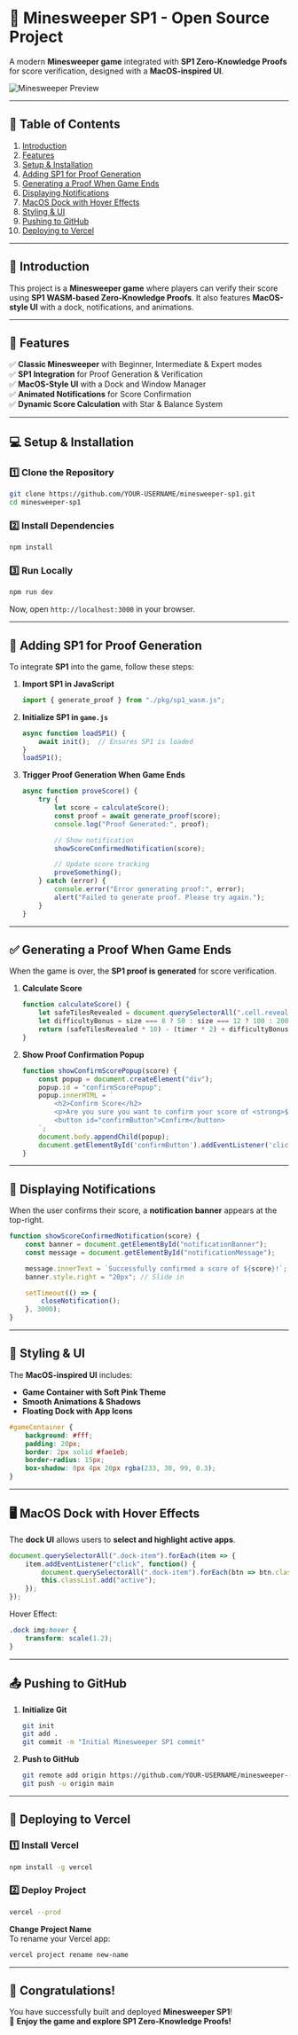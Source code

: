 # **🚀 Minesweeper SP1 - Open Source Project**  

A modern **Minesweeper game** integrated with **SP1 Zero-Knowledge Proofs** for score verification, designed with a **MacOS-inspired UI**.  

![Minesweeper Preview](https://github.com/user-attachments/assets/66dbc602-43b0-4f01-bea6-23f227c267f3)  

---

## **📜 Table of Contents**
1. [Introduction](#-introduction)
2. [Features](#-features)
3. [Setup & Installation](#-setup--installation)
4. [Adding SP1 for Proof Generation](#-adding-sp1-for-proof-generation)
5. [Generating a Proof When Game Ends](#-generating-a-proof-when-game-ends)
6. [Displaying Notifications](#-displaying-notifications)
7. [MacOS Dock with Hover Effects](#-macos-dock-with-hover-effects)
8. [Styling & UI](#-styling--ui)
9. [Pushing to GitHub](#-pushing-to-github)
10. [Deploying to Vercel](#-deploying-to-vercel)

---

## **📌 Introduction**  
This project is a **Minesweeper game** where players can verify their score using **SP1 WASM-based Zero-Knowledge Proofs**. It also features **MacOS-style UI** with a dock, notifications, and animations.

---

## **🚀 Features**
✅ **Classic Minesweeper** with Beginner, Intermediate & Expert modes  
✅ **SP1 Integration** for Proof Generation & Verification  
✅ **MacOS-Style UI** with a Dock and Window Manager  
✅ **Animated Notifications** for Score Confirmation  
✅ **Dynamic Score Calculation** with Star & Balance System  

---

## **💻 Setup & Installation**
### **1️⃣ Clone the Repository**
```sh
git clone https://github.com/YOUR-USERNAME/minesweeper-sp1.git
cd minesweeper-sp1
```

### **2️⃣ Install Dependencies**
```sh
npm install
```

### **3️⃣ Run Locally**
```sh
npm run dev
```
Now, open `http://localhost:3000` in your browser.

---

## **🔗 Adding SP1 for Proof Generation**
To integrate **SP1** into the game, follow these steps:

1. **Import SP1 in JavaScript**
   ```js
   import { generate_proof } from "./pkg/sp1_wasm.js";
   ```

2. **Initialize SP1 in `game.js`**
   ```js
   async function loadSP1() {
       await init();  // Ensures SP1 is loaded
   }
   loadSP1();
   ```

3. **Trigger Proof Generation When Game Ends**
   ```js
   async function proveScore() {
       try {
           let score = calculateScore();
           const proof = await generate_proof(score);
           console.log("Proof Generated:", proof);

           // Show notification
           showScoreConfirmedNotification(score);

           // Update score tracking
           proveSomething();
       } catch (error) {
           console.error("Error generating proof:", error);
           alert("Failed to generate proof. Please try again.");
       }
   }
   ```

---

## **✅ Generating a Proof When Game Ends**
When the game is over, the **SP1 proof is generated** for score verification.

1. **Calculate Score**
   ```js
   function calculateScore() {
       let safeTilesRevealed = document.querySelectorAll(".cell.revealed").length;
       let difficultyBonus = size === 8 ? 50 : size === 12 ? 100 : 200;
       return (safeTilesRevealed * 10) - (timer * 2) + difficultyBonus;
   }
   ```

2. **Show Proof Confirmation Popup**
   ```js
   function showConfirmScorePopup(score) {
       const popup = document.createElement("div");
       popup.id = "confirmScorePopup";
       popup.innerHTML = `
           <h2>Confirm Score</h2>
           <p>Are you sure you want to confirm your score of <strong>${score}</strong>?</p>
           <button id="confirmButton">Confirm</button>
       `;
       document.body.appendChild(popup);
       document.getElementById('confirmButton').addEventListener('click', () => proveScore());
   }
   ```

---

## **🔔 Displaying Notifications**
When the user confirms their score, a **notification banner** appears at the top-right.

```js
function showScoreConfirmedNotification(score) {
    const banner = document.getElementById("notificationBanner");
    const message = document.getElementById("notificationMessage");

    message.innerText = `Successfully confirmed a score of ${score}!`;
    banner.style.right = "20px"; // Slide in

    setTimeout(() => {
        closeNotification();
    }, 3000);
}
```

---

## **🎨 Styling & UI**
The **MacOS-inspired UI** includes:
- **Game Container with Soft Pink Theme**
- **Smooth Animations & Shadows**
- **Floating Dock with App Icons**

```css
#gameContainer {
    background: #fff;
    padding: 20px;
    border: 2px solid #fae1eb;
    border-radius: 15px;
    box-shadow: 0px 4px 20px rgba(233, 30, 99, 0.3);
}
```

---

## **🖥️ MacOS Dock with Hover Effects**
The **dock UI** allows users to **select and highlight active apps**.

```js
document.querySelectorAll(".dock-item").forEach(item => {
    item.addEventListener("click", function() {
        document.querySelectorAll(".dock-item").forEach(btn => btn.classList.remove("active"));
        this.classList.add("active");
    });
});
```

Hover Effect:
```css
.dock img:hover {
    transform: scale(1.2);
}
```

---

## **📤 Pushing to GitHub**
1. **Initialize Git**
   ```sh
   git init
   git add .
   git commit -m "Initial Minesweeper SP1 commit"
   ```

2. **Push to GitHub**
   ```sh
   git remote add origin https://github.com/YOUR-USERNAME/minesweeper-sp1.git
   git push -u origin main
   ```

---

## **🚀 Deploying to Vercel**
### **1️⃣ Install Vercel**
```sh
npm install -g vercel
```

### **2️⃣ Deploy Project**
```sh
vercel --prod
```

**Change Project Name**  
To rename your Vercel app:
```sh
vercel project rename new-name
```

---

## **🎉 Congratulations!**
You have successfully built and deployed **Minesweeper SP1**!  
💖 **Enjoy the game and explore SP1 Zero-Knowledge Proofs!**
